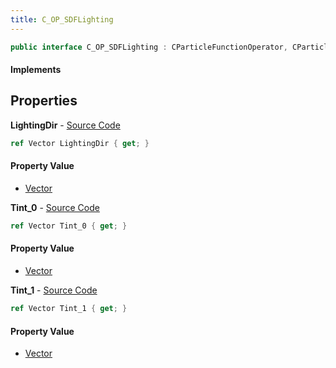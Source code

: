 ```yaml
---
title: C_OP_SDFLighting
---
```


```csharp
public interface C_OP_SDFLighting : CParticleFunctionOperator, CParticleFunction, ISchemaClass<CParticleFunction>, ISchemaClass<CParticleFunctionOperator>, ISchemaClass<C_OP_SDFLighting>, ISchemaField, ISchemaClass, INativeHandle
```

#### Implements

## Properties

**LightingDir** - [Source Code](https://github.com/swiftly-solution/swiftlys2/blob/master/managed/src/SwiftlyS2.Generated/Schemas/Interfaces/C_OP_SDFLighting.cs#L16)

```csharp
ref Vector LightingDir { get; }
```

#### Property Value

- [Vector](/docs/api/shared/natives/vector)

**Tint_0** - [Source Code](https://github.com/swiftly-solution/swiftlys2/blob/master/managed/src/SwiftlyS2.Generated/Schemas/Interfaces/C_OP_SDFLighting.cs#L18)

```csharp
ref Vector Tint_0 { get; }
```

#### Property Value

- [Vector](/docs/api/shared/natives/vector)

**Tint_1** - [Source Code](https://github.com/swiftly-solution/swiftlys2/blob/master/managed/src/SwiftlyS2.Generated/Schemas/Interfaces/C_OP_SDFLighting.cs#L20)

```csharp
ref Vector Tint_1 { get; }
```

#### Property Value

- [Vector](/docs/api/shared/natives/vector)

